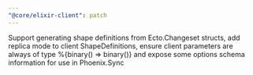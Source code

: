 ```yaml
---
"@core/elixir-client": patch
---
```


Support generating shape definitions from Ecto.Changeset structs, add replica mode to client ShapeDefinitions, ensure client parameters are always of type %{binary() => binary()} and expose some options schema information for use in Phoenix.Sync
